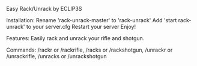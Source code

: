 Easy Rack/Unrack by ECLIP3S

Installation: 
Rename 'rack-unrack-master' to 'rack-unrack' 
Add 'start rack-unrack' to your server.cfg 
Restart your server
Enjoy!

Features: Easily rack and unrack your rifle and shotgun.

Commands: /rackr or /rackrifle, /racks or /rackshotgun, /unrackr or /unrackrifle, /unracks or /unrackshotgun

